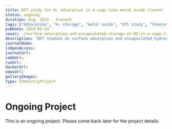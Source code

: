 ```yaml
---
title: DFT study for H₂ adsorption in a cage like metal oxide cluster
status: ongoing
duration: Aug, 2022 - Present
tags: ["Adsorption", "H₂ storage", "metal oxide", "dft study", "theoretical", "ongoing"]
pubDate: 2024-05-24
cover: ./surface-adsorption-and-encapsulated-storage-of-H2-in-a-cage-like-metal-oxide-cluster.jpg
description: "DFT studies on surface adsorption and encapsulated hydrogen storage in a cage like metal oxide cluster."
journalName: 
isOpenAccess: 
journalUrl: 
codeUrl: 
runUrl: 
dockerUrl: 
newsUrl: 
galleryImages: 
type: ChemistryProject
---
```

# Ongoing Project
This is an ongoing project. Please come back later for the project details.